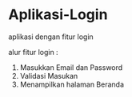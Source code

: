 # Aplikasi-Login
aplikasi dengan fitur login

alur fitur login : 
1. Masukkan Email dan Password
2. Validasi Masukan
3. Menampilkan halaman Beranda
